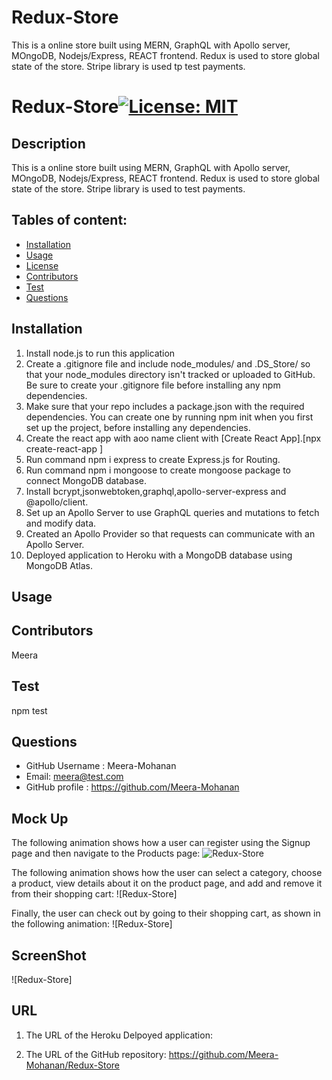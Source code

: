 # Redux-Store
This is a online store built using MERN, GraphQL with Apollo server, MOngoDB, Nodejs/Express, REACT frontend. Redux is  used to store global state of the store. Stripe library is used tp test payments.
# Redux-Store[![License: MIT](https://img.shields.io/badge/License-MIT-green.svg)](https://opensource.org/licenses/MIT)

## Description
This is a online store built using MERN, GraphQL with Apollo server, MOngoDB, Nodejs/Express, REACT frontend. Redux is  used to store global state of the store. Stripe library is used to test payments.

## Tables of content:
  * [Installation](#installation)
  * [Usage](#usage)
  * [License](#license)
  * [Contributors](#contributors)
  * [Test](#test)
  * [Questions](#questions)

## Installation

1. Install node.js to run this application
2. Create a .gitignore file and include node_modules/ and .DS_Store/ so that your node_modules directory isn't tracked or uploaded to GitHub. Be sure to create your .gitignore file before installing any npm dependencies.
3. Make sure that your repo includes a package.json with the required dependencies. You can create one by running npm init when you first set up the project, before installing any dependencies.
4. Create the react app with aoo name client with [Create React App].[npx create-react-app <app-name>]
5. Run command npm i express to create Express.js for Routing.
6. Run command npm i mongoose to create mongoose package to connect MongoDB database.
7. Install bcrypt,jsonwebtoken,graphql,apollo-server-express and @apollo/client.
8. Set up an Apollo Server to use GraphQL queries and mutations to fetch and modify data.
9. Created an Apollo Provider so that requests can communicate with an Apollo Server.
10. Deployed application to Heroku with a MongoDB database using MongoDB Atlas.

## Usage 

## Contributors
Meera

## Test
npm test

## Questions
  * GitHub Username : Meera-Mohanan
  * Email: meera@test.com
  * GitHub profile : https://github.com/Meera-Mohanan

## Mock Up
The following animation shows how a user can register using the Signup page and then navigate to the Products page:
![Redux-Store](assets/image/22-state-homework-demo-01.gif)

The following animation shows how the user can select a category, choose a product, view details about it on the product page, and add and remove it from their shopping cart:
![Redux-Store]

Finally, the user can check out by going to their shopping cart, as shown in the following animation:
![Redux-Store]

## ScreenShot

![Redux-Store]


## URL
1. The URL of the Heroku Delpoyed application:


2. The URL of the GitHub repository:
https://github.com/Meera-Mohanan/Redux-Store